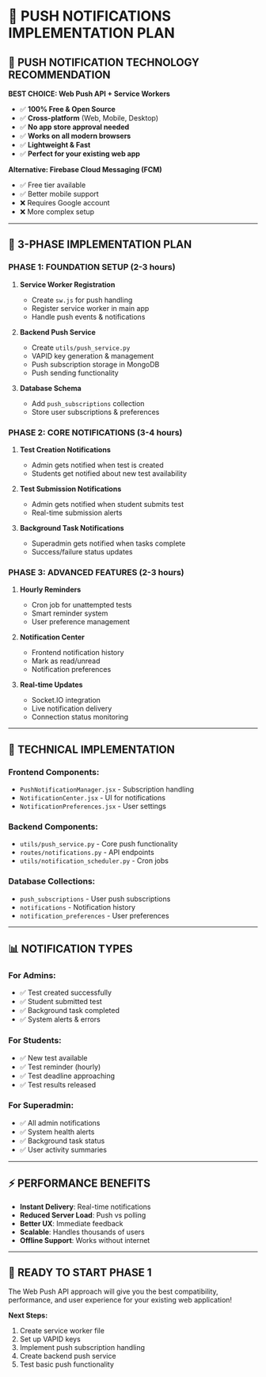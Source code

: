 # 🚀 **PUSH NOTIFICATIONS IMPLEMENTATION PLAN**

## **📱 PUSH NOTIFICATION TECHNOLOGY RECOMMENDATION**

**BEST CHOICE: Web Push API + Service Workers**
- ✅ **100% Free & Open Source**
- ✅ **Cross-platform** (Web, Mobile, Desktop)
- ✅ **No app store approval needed**
- ✅ **Works on all modern browsers**
- ✅ **Lightweight & Fast**
- ✅ **Perfect for your existing web app**

**Alternative: Firebase Cloud Messaging (FCM)**
- ✅ Free tier available
- ✅ Better mobile support
- ❌ Requires Google account
- ❌ More complex setup

---

## **🎯 3-PHASE IMPLEMENTATION PLAN**

### **PHASE 1: FOUNDATION SETUP** (2-3 hours)
1. **Service Worker Registration**
   - Create `sw.js` for push handling
   - Register service worker in main app
   - Handle push events & notifications

2. **Backend Push Service**
   - Create `utils/push_service.py`
   - VAPID key generation & management
   - Push subscription storage in MongoDB
   - Push sending functionality

3. **Database Schema**
   - Add `push_subscriptions` collection
   - Store user subscriptions & preferences

### **PHASE 2: CORE NOTIFICATIONS** (3-4 hours)
1. **Test Creation Notifications**
   - Admin gets notified when test is created
   - Students get notified about new test availability

2. **Test Submission Notifications**
   - Admin gets notified when student submits test
   - Real-time submission alerts

3. **Background Task Notifications**
   - Superadmin gets notified when tasks complete
   - Success/failure status updates

### **PHASE 3: ADVANCED FEATURES** (2-3 hours)
1. **Hourly Reminders**
   - Cron job for unattempted tests
   - Smart reminder system
   - User preference management

2. **Notification Center**
   - Frontend notification history
   - Mark as read/unread
   - Notification preferences

3. **Real-time Updates**
   - Socket.IO integration
   - Live notification delivery
   - Connection status monitoring

---

## **🔧 TECHNICAL IMPLEMENTATION**

### **Frontend Components:**
- `PushNotificationManager.jsx` - Subscription handling
- `NotificationCenter.jsx` - UI for notifications
- `NotificationPreferences.jsx` - User settings

### **Backend Components:**
- `utils/push_service.py` - Core push functionality
- `routes/notifications.py` - API endpoints
- `utils/notification_scheduler.py` - Cron jobs

### **Database Collections:**
- `push_subscriptions` - User push subscriptions
- `notifications` - Notification history
- `notification_preferences` - User preferences

---

## **📊 NOTIFICATION TYPES**

### **For Admins:**
- ✅ Test created successfully
- ✅ Student submitted test
- ✅ Background task completed
- ✅ System alerts & errors

### **For Students:**
- ✅ New test available
- ✅ Test reminder (hourly)
- ✅ Test deadline approaching
- ✅ Test results released

### **For Superadmin:**
- ✅ All admin notifications
- ✅ System health alerts
- ✅ Background task status
- ✅ User activity summaries

---

## **⚡ PERFORMANCE BENEFITS**

- **Instant Delivery**: Real-time notifications
- **Reduced Server Load**: Push vs polling
- **Better UX**: Immediate feedback
- **Scalable**: Handles thousands of users
- **Offline Support**: Works without internet

---

## **🚀 READY TO START PHASE 1**

The Web Push API approach will give you the best compatibility, performance, and user experience for your existing web application!

**Next Steps:**
1. Create service worker file
2. Set up VAPID keys
3. Implement push subscription handling
4. Create backend push service
5. Test basic push functionality
